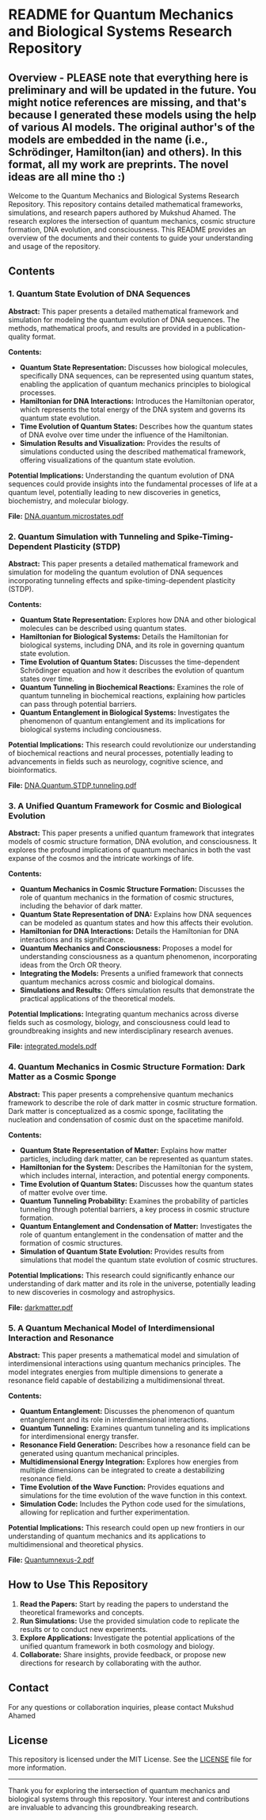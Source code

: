 # README for Quantum Mechanics and Biological Systems Research Repository

## Overview - PLEASE note that everything here is preliminary and will be updated in the future. You might notice references are missing, and that's because I generated these models using the help of various AI models. The original author's of the models are embedded in the name (i.e., Schrödinger, Hamilton(ian) and others). In this format, all my work are preprints. The novel ideas are all mine tho :) 

Welcome to the Quantum Mechanics and Biological Systems Research Repository. This repository contains detailed mathematical frameworks, simulations, and research papers authored by Mukshud Ahamed. The research explores the intersection of quantum mechanics, cosmic structure formation, DNA evolution, and consciousness. This README provides an overview of the documents and their contents to guide your understanding and usage of the repository.

## Contents

### 1. Quantum State Evolution of DNA Sequences

**Abstract:** This paper presents a detailed mathematical framework and simulation for modeling the quantum evolution of DNA sequences. The methods, mathematical proofs, and results are provided in a publication-quality format.

**Contents:**
- **Quantum State Representation:** Discusses how biological molecules, specifically DNA sequences, can be represented using quantum states, enabling the application of quantum mechanics principles to biological processes.
- **Hamiltonian for DNA Interactions:** Introduces the Hamiltonian operator, which represents the total energy of the DNA system and governs its quantum state evolution.
- **Time Evolution of Quantum States:** Describes how the quantum states of DNA evolve over time under the influence of the Hamiltonian.
- **Simulation Results and Visualization:** Provides the results of simulations conducted using the described mathematical framework, offering visualizations of the quantum state evolution.

**Potential Implications:**
Understanding the quantum evolution of DNA sequences could provide insights into the fundamental processes of life at a quantum level, potentially leading to new discoveries in genetics, biochemistry, and molecular biology.

**File:** [DNA.quantum.microstates.pdf](/DNA.quantum.microstates.pdf)

### 2. Quantum Simulation with Tunneling and Spike-Timing-Dependent Plasticity (STDP)

**Abstract:** This paper presents a detailed mathematical framework and simulation for modeling the quantum evolution of DNA sequences incorporating tunneling effects and spike-timing-dependent plasticity (STDP).

**Contents:**
- **Quantum State Representation:** Explores how DNA and other biological molecules can be described using quantum states.
- **Hamiltonian for Biological Systems:** Details the Hamiltonian for biological systems, including DNA, and its role in governing quantum state evolution.
- **Time Evolution of Quantum States:** Discusses the time-dependent Schrödinger equation and how it describes the evolution of quantum states over time.
- **Quantum Tunneling in Biochemical Reactions:** Examines the role of quantum tunneling in biochemical reactions, explaining how particles can pass through potential barriers.
- **Quantum Entanglement in Biological Systems:** Investigates the phenomenon of quantum entanglement and its implications for biological systems including conciousness.

**Potential Implications:**
This research could revolutionize our understanding of biochemical reactions and neural processes, potentially leading to advancements in fields such as neurology, cognitive science, and bioinformatics.

**File:** [DNA.Quantum.STDP.tunneling.pdf](/DNA.Quantum.STDP.tunneling.pdf)

### 3. A Unified Quantum Framework for Cosmic and Biological Evolution

**Abstract:** This paper presents a unified quantum framework that integrates models of cosmic structure formation, DNA evolution, and consciousness. It explores the profound implications of quantum mechanics in both the vast expanse of the cosmos and the intricate workings of life.

**Contents:**
- **Quantum Mechanics in Cosmic Structure Formation:** Discusses the role of quantum mechanics in the formation of cosmic structures, including the behavior of dark matter.
- **Quantum State Representation of DNA:** Explains how DNA sequences can be modeled as quantum states and how this affects their evolution.
- **Hamiltonian for DNA Interactions:** Details the Hamiltonian for DNA interactions and its significance.
- **Quantum Mechanics and Consciousness:** Proposes a model for understanding consciousness as a quantum phenomenon, incorporating ideas from the Orch OR theory.
- **Integrating the Models:** Presents a unified framework that connects quantum mechanics across cosmic and biological domains.
- **Simulations and Results:** Offers simulation results that demonstrate the practical applications of the theoretical models.

**Potential Implications:**
Integrating quantum mechanics across diverse fields such as cosmology, biology, and consciousness could lead to groundbreaking insights and new interdisciplinary research avenues.

**File:** [integrated.models.pdf](/integrated.models.pdf)

### 4. Quantum Mechanics in Cosmic Structure Formation: Dark Matter as a Cosmic Sponge

**Abstract:** This paper presents a comprehensive quantum mechanics framework to describe the role of dark matter in cosmic structure formation. Dark matter is conceptualized as a cosmic sponge, facilitating the nucleation and condensation of cosmic dust on the spacetime manifold.

**Contents:**
- **Quantum State Representation of Matter:** Explains how matter particles, including dark matter, can be represented as quantum states.
- **Hamiltonian for the System:** Describes the Hamiltonian for the system, which includes internal, interaction, and potential energy components.
- **Time Evolution of Quantum States:** Discusses how the quantum states of matter evolve over time.
- **Quantum Tunneling Probability:** Examines the probability of particles tunneling through potential barriers, a key process in cosmic structure formation.
- **Quantum Entanglement and Condensation of Matter:** Investigates the role of quantum entanglement in the condensation of matter and the formation of cosmic structures.
- **Simulation of Quantum State Evolution:** Provides results from simulations that model the quantum state evolution of cosmic structures.

**Potential Implications:**
This research could significantly enhance our understanding of dark matter and its role in the universe, potentially leading to new discoveries in cosmology and astrophysics.

**File:** [darkmatter.pdf](/darkmatter.pdf)

### 5. A Quantum Mechanical Model of Interdimensional Interaction and Resonance

**Abstract:** This paper presents a mathematical model and simulation of interdimensional interactions using quantum mechanics principles. The model integrates energies from multiple dimensions to generate a resonance field capable of destabilizing a multidimensional threat.

**Contents:**
- **Quantum Entanglement:** Discusses the phenomenon of quantum entanglement and its role in interdimensional interactions.
- **Quantum Tunneling:** Examines quantum tunneling and its implications for interdimensional energy transfer.
- **Resonance Field Generation:** Describes how a resonance field can be generated using quantum mechanical principles.
- **Multidimensional Energy Integration:** Explores how energies from multiple dimensions can be integrated to create a destabilizing resonance field.
- **Time Evolution of the Wave Function:** Provides equations and simulations for the time evolution of the wave function in this context.
- **Simulation Code:** Includes the Python code used for the simulations, allowing for replication and further experimentation.

**Potential Implications:**
This research could open up new frontiers in our understanding of quantum mechanics and its applications to multidimensional and theoretical physics.

**File:** [Quantumnexus-2.pdf](/Quantumnexus-2.pdf)

## How to Use This Repository

1. **Read the Papers:** Start by reading the papers to understand the theoretical frameworks and concepts.
2. **Run Simulations:** Use the provided simulation code to replicate the results or to conduct new experiments.
3. **Explore Applications:** Investigate the potential applications of the unified quantum framework in both cosmology and biology.
4. **Collaborate:** Share insights, provide feedback, or propose new directions for research by collaborating with the author.

## Contact

For any questions or collaboration inquiries, please contact Mukshud Ahamed 

## License

This repository is licensed under the MIT License. See the [LICENSE](path/to/LICENSE) file for more information.

---

Thank you for exploring the intersection of quantum mechanics and biological systems through this repository. Your interest and contributions are invaluable to advancing this groundbreaking research.
